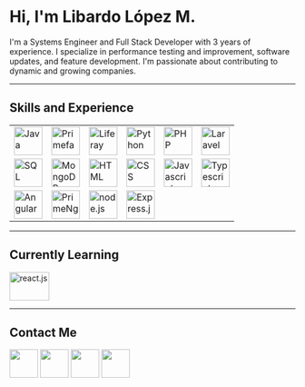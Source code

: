 # Hi, I'm Libardo López M.

I'm a Systems Engineer and Full Stack Developer with 3 years of experience. I specialize in performance testing and improvement, software updates, and feature development. I'm passionate about contributing to dynamic and growing companies.

---

## Skills and Experience

<table>
  <tr>
    <td><a href="#"><img src="https://i.blogs.es/8d2420/650_1000_java/1366_2000.png" width="50px" height="50px" alt="Java" title="Java"></a></td>
    <td><a href="#"><img src="https://i1.wp.com/www.primefaces.org/wp-content/uploads/2021/10/primeng-logo-white.png?fit=280%2C300&ssl=1" width="50px" height="50px" alt="Primefaces" title="Primefaces"></a></td>
    <td><a href="#"><img src="https://avatars.githubusercontent.com/u/131436?s=280&v=4" width="50px" height="50px" alt="Liferay" title="Liferay"></a></td>
    <td><a href="#"><img src="https://upload.wikimedia.org/wikipedia/commons/thumb/c/c3/Python-logo-notext.svg/1200px-Python-logo-notext.svg.png" width="50px" height="50px" alt="Python" title="Python"></a></td>
    <td><a href="#"><img src="https://upload.wikimedia.org/wikipedia/commons/thumb/2/27/PHP-logo.svg/2560px-PHP-logo.svg.png" width="50px" height="50px" alt="PHP" title="PHP"></a></td>
    <td><a href="#"><img src="https://upload.wikimedia.org/wikipedia/commons/thumb/9/9a/Laravel.svg/1200px-Laravel.svg.png" width="50px" height="50px" alt="Laravel" title="Laravel"></a></td>
  </tr>
  <tr>
    <td><a href="#"><img src="https://lineadecodigo.com/wp-content/uploads/2014/04/sql-e1633736325758.png" width="50px" height="50px" alt="SQL" title="SQL"></a></td>
    <td><a href="#"><img src="https://miro.medium.com/v2/resize:fit:512/1*doAg1_fMQKWFoub-6gwUiQ.png" width="50px" height="50px" alt="MongoDB" title="MongoDB"></a></td>
    <td><a href="#"><img src="https://img.freepik.com/iconos-gratis/html-5_318-674234.jpg?w=2000" width="50px" height="50px"  alt="HTML" title="HTML"></a></td>
    <td><a href="#"> <img src="https://img.freepik.com/iconos-gratis/css_318-698167.jpg" width="50px" height="50px" alt="CSS" title="CSS"></a></td>
    <td><a href="#"><img src="https://upload.wikimedia.org/wikipedia/commons/thumb/9/99/Unofficial_JavaScript_logo_2.svg/1200px-Unofficial_JavaScript_logo_2.svg.png" width="50px" height="50px" alt="Javascript" title="Javascript"></a></td>
    <td><a href="#"><img src="https://upload.wikimedia.org/wikipedia/commons/4/4c/Typescript_logo_2020.svg" width="50px" height="50px" alt="Typescript" title="Typescript"></a></td>
  </tr>
  <tr>
    <td><a href="#"><img src="https://upload.wikimedia.org/wikipedia/commons/thumb/c/cf/Angular_full_color_logo.svg/1200px-Angular_full_color_logo.svg.png" width="50px" height="50px" alt="Angular" title="Angular"></a></td>
    <td><a href="#"><img src="https://i0.wp.com/primefaces.org/wp-content/uploads/2016/10/primeng.png?resize=250%2C250" width="50px" height="50px" alt="PrimeNg" title="PrimeNg"></a></td>
    <td><a href="#"><img src="https://cdn-icons-png.flaticon.com/512/919/919825.png" alt="node.js" width="50px" height="50px" alt="Node" title="Node.js"></a></td>
    <td><a href="#"><img src="https://ajeetchaulagain.com/static/7cb4af597964b0911fe71cb2f8148d64/87351/express-js.png" width="50px" height="50px" alt="Express.js" title="Express.js"></a></td>
  </tr>
</table>

---

## Currently Learning

<a href="#"><img src="https://www.datocms-assets.com/45470/1631110818-logo-react-js.png" alt="react.js" width="70px" height="50px" alt="React" title="React.js"></a>

---

## Contact Me

<a href="https://www.linkedin.com/in/libardo06/" target="_blank">
<img src="https://img.freepik.com/iconos-gratis/linkedin_318-187585.jpg" width="50px" height="50px"></a>

<a href="mailto:libardo6699@gmail.com?subject=Hola%20Libardo" target="_blank">
<img src="https://img.freepik.com/iconos-gratis/gmail_318-674228.jpg" width="50px" height="50px"></a>

<a href="https://www.facebook.com/libardo.lopez6/" target="_blank">
<img src="https://upload.wikimedia.org/wikipedia/commons/thumb/5/51/Facebook_f_logo_%282019%29.svg/2048px-Facebook_f_logo_%282019%29.svg.png" width="50px" height="50px"></a>

<a href="https://www.instagram.com/libardo.lopez6/" target="_blank">
<img src="https://upload.wikimedia.org/wikipedia/commons/thumb/e/e7/Instagram_logo_2016.svg/2048px-Instagram_logo_2016.svg.png" width="50px" height="50px"></a>



